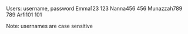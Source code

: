 Users:
 username,  password
 Emma123     123
 Nanna456    456
 Munazzah789 789
 Arfi101     101

 Note: usernames are case sensitive
